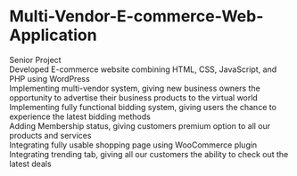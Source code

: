 # Multi-Vendor-E-commerce-Web-Application
Senior Project
<br>
Developed E-commerce website combining HTML, CSS, JavaScript, and PHP using WordPress
<br>
Implementing multi-vendor system, giving new business owners the opportunity to advertise their business products to the virtual world
<br>
Implementing fully functional bidding system, giving users the chance to experience the latest bidding methods
<br>
Adding Membership status, giving customers premium option to all our products and services
<br>
Integrating fully usable shopping page using WooCommerce plugin
<br>
Integrating trending tab, giving all our customers the ability to check out the latest deals
